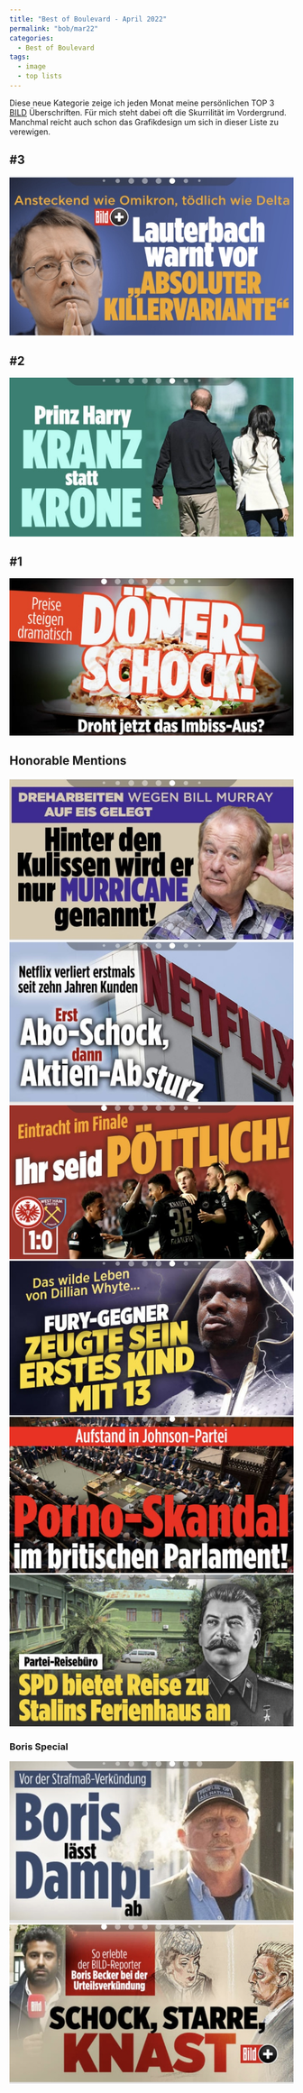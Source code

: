 ```yaml
---
title: "Best of Boulevard - April 2022"
permalink: "bob/mar22"
categories:
  - Best of Boulevard
tags:
  - image
  - top lists
---
```


Diese neue Kategorie zeige ich jeden Monat meine persönlichen TOP 3 [BILD](https://www.bild.de/) Überschriften.
Für mich steht dabei oft die Skurrilität im Vordergrund.
Manchmal reicht auch schon das Grafikdesign um sich in dieser Liste zu verewigen.


## #3
![Lauterbach](../assets/images/bob/04-2022/lauterbach.jpg)


## #2
![Prinz](../assets/images/bob/04-2022/krone.jpg)


## #1
![Imbiss](../assets/images/bob/04-2022/doner.jpg)


## Honorable Mentions
![Ectasy 4](../assets/images/bob/04-2022/murray.jpg)
![Ectasy 4](../assets/images/bob/04-2022/netflix.jpg)
![Hansi](../assets/images/bob/04-2022/pott.jpg)
![Fury](../assets/images/bob/04-2022/fury.jpg)
![Madonna](../assets/images/bob/04-2022/skandal.jpg)
![Kokain 1](../assets/images/bob/04-2022/stalin.jpg)


### Boris Special
![Boris 1](../assets/images/bob/04-2022/boris1.jpg)
![Boris 2](../assets/images/bob/04-2022/boris2.jpg)

